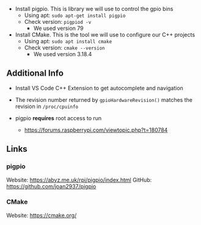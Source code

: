 - Install pigpio. This is library we will use to control the gpio bins
    - Using apt: `sudo apt-get install pigpio`
    - Check version: `pigpiod -v`
        - We used version 79
- Install CMake. This is the tool we will use to configure our C++ projects
    - Using apt: `sudo apt install cmake`
    - Check version: `cmake --version`
        - We used version 3.18.4


## Additional Info

- Install VS Code C++ Extension to get autocomplete and navigation
- The revision number returned by `gpioHardwareRevision()` matches the revision in `/proc/cpuinfo` 

- pigpio **requires** root access to run
    - https://forums.raspberrypi.com/viewtopic.php?t=180784



## Links

### pigpio
Website: https://abyz.me.uk/rpi/pigpio/index.html
GitHub: https://github.com/joan2937/pigpio

### CMake
Website: https://cmake.org/